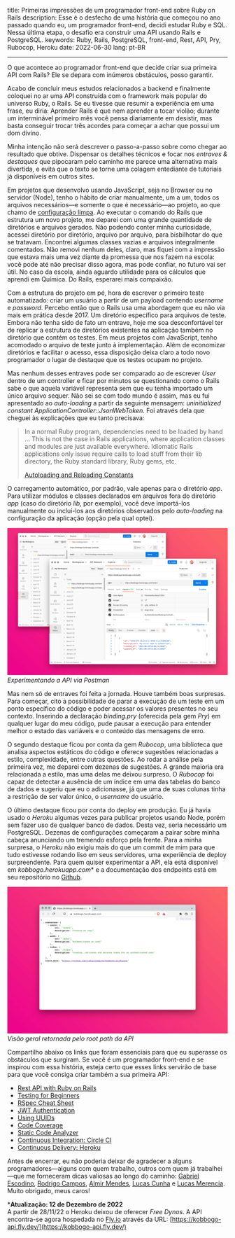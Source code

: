 title: Primeiras impressões de um programador front-end sobre Ruby on Rails
description: Esse é o desfecho de uma história que começou no ano passado quando eu, um programador front-end, decidi estudar Ruby e SQL. Nessa última etapa, o desafio era construir uma API usando Rails e PostgreSQL.
keywords: Ruby, Rails, PostgreSQL, front-end, Rest, API, Pry, Rubocop, Heroku
date: 2022-06-30
lang: pt-BR

---

O que acontece ao programador front-end que decide criar sua primeira API com Rails? Ele se depara com inúmeros obstáculos, posso garantir.

Acabo de concluir meus estudos relacionados a backend e finalmente coloquei no ar uma API construída com o framework mais popular do universo Ruby, o Rails. Se eu tivesse que resumir a experiência em uma frase, eu diria: Aprender Rails é que nem aprender a tocar violão; durante um interminável primeiro mês você pensa diariamente em desistir,
mas basta conseguir trocar três acordes para começar a achar que possui um dom divino.

Minha intenção não será descrever o passo-a-passo sobre como chegar ao resultado que obtive. Dispensar os detalhes técnicos e focar nos *entraves & destaques* que pipocaram pelo caminho me parece uma alternativa mais divertida, e evita que o texto se torne uma colagem entediante de tutoriais já disponíveis em outros sites.

Em projetos que desenvolvo usando JavaScript, seja no Browser ou no servidor (Node), tenho o hábito de criar manualmente, um a um, todos os arquivos necessários—e somente o que é necessário—ao projeto, ao que chamo de [configuração limpa](https://rafaelcamargo.com/blog/configuracao-limpa/). Ao executar o comando do Rails que estrutura um novo projeto, me deparei com uma grande quantidade de diretórios e arquivos gerados.
Não podendo conter minha curiosidade, acessei diretório por diretório, arquivo por arquivo, para bisbilhotar do que se tratavam.
Encontrei algumas classes vazias e arquivos integralmente comentados.
Não removi nenhum deles, claro, mas fiquei com a impressão que estava mais uma vez diante da promessa que nos fazem na escola: você pode até não precisar disso agora, mas pode confiar, no futuro vai ser útil.
No caso da escola, ainda aguardo utilidade para os cálculos que aprendi em Química. Do Rails, esperarei mais compaixão.

Com a estrutura do projeto em pé, hora de escrever o primeiro teste automatizado: criar um usuário a partir de um payload contendo *username* e *password*. Percebo então que o Rails usa uma abordagem que eu não via mais em prática desde 2017. Um diretório específico para arquivos de teste. Embora não tenha sido de fato um entrave, hoje me soa desconfortável ter de replicar a estrutura de diretórios existentes na aplicação também no diretório que contém os testes. Em meus projetos com JavaScript, tenho acomodado o arquivo de teste junto à implementação. Além de economizar diretórios e facilitar o acesso, essa disposição deixa claro a todo novo programador o lugar de destaque que os testes ocupam no projeto.

Mas nenhum desses entraves pode ser comparado ao de escrever *User* dentro de um controller e ficar por minutos se questionando como o Rails sabe o que aquela variável representa sem que eu tenha importado um único arquivo sequer. Não sei se com todo mundo é assim, mas eu fui apresentado ao *auto-loading* a partir da seguinte mensagem: *uninitialized constant ApplicationController::JsonWebToken*. Foi através dela que cheguei às explicações que eu tanto precisava:

> In a normal Ruby program, dependencies need to be loaded by hand … This is not the case in Rails applications, where application classes and modules are just available everywhere. Idiomatic Rails applications only issue require calls to load stuff from their lib directory, the Ruby standard library, Ruby gems, etc.
>
> [Autoloading and Reloading Constants](https://guides.rubyonrails.org/autoloading_and_reloading_constants.html)

O carregamento automático, por padrão, vale apenas para o diretório *app*. Para utilizar módulos e classes declarados em arquivos fora do diretório *app* (caso do diretório *lib*, por exemplo), você deve importá-los manualmente ou incluí-los aos diretórios observados pelo *auto-loading* na configuração da aplicação (opção pela qual optei).

![Experimentando a API via Postman](../../images/kobbogo-postman.png)  
_Experimentando a API via Postman_

Mas nem só de entraves foi feita a jornada. Houve também boas surpresas. Para começar, cito a possibilidade de parar a execução de um teste em um ponto específico do código e poder acessar os valores presentes no seu contexto. Inserindo a declaração *binding.pry* (oferecida pela gem *Pry*) em qualquer lugar do meu código, pude pausar a execução para entender melhor o estado das variáveis e o conteúdo das mensagens de erro.

O segundo destaque ficou por conta da gem *Rubocop*, uma biblioteca que analisa aspectos estáticos do código e oferece sugestões relacionadas a estilo, complexidade, entre outras questões. Ao rodar a análise pela primeira vez, me deparei com dezenas de sugestões. A grande maioria era relacionada a estilo, mas uma delas me deixou surpreso. O *Rubocop* foi capaz de detectar a ausência de um índice em uma das tabelas do banco de dados e sugeriu que eu o adicionasse, já que uma de suas colunas tinha a restrição de ser valor único, o *username* do usuário.

O último destaque ficou por conta do deploy em produção. Eu já havia usado o *Heroku* algumas vezes para publicar projetos usando Node, porém sem fazer uso de qualquer banco de dados. Desta vez, seria necessário um PostgreSQL. Dezenas de configurações começaram a pairar sobre minha cabeça anunciando um tremendo esforço pela frente. Para a minha surpresa, o *Heroku* não exigiu mais do que um commit de mim para que tudo estivesse rodando liso em seus servidores, uma experiência de deploy surpreendente. Para quem quiser experimentar a API, ela está disponível em *kobbogo.herokuapp.com** e a documentação dos endpoints está em seu repositório no [Github](https://github.com/rafaelcamargo/kobbogo-api).

![Visão geral da API](../../images/kobbogo-summary.png)  
_Visão geral retornada pelo root path da API_

Compartilho abaixo os links que foram essenciais para que eu superasse os obstáculos que surgiram. Se você é um programador front-end e se inspirou com essa história, esteja certo que esses links servirão de base para que você consiga criar também a sua primeira API:

- [Rest API with Ruby on Rails](https://www.udemy.com/course/ruby-on-rails-api-the-complete-guide/)
- [Testing for Beginners](https://testing-for-beginners.rubymonstas.org/)
- [RSpec Cheat Sheet](https://drive.google.com/file/d/1-q--B-DlZTDjFmM-pLE-9NnlWvTmg562/view)
- [JWT Authentication](https://medium.com/binar-academy/rails-api-jwt-authentication-a04503ea3248)
- [Using UUIDs](https://itnext.io/using-uuids-to-your-rails-6-application-6438f4eeafdf)
- [Code Coverage](https://github.com/simplecov-ruby/simplecov)
- [Static Code Analyzer](https://rubocop.org/)
- [Continuous Integration: Circle CI](https://circleci.com/docs/2.0/language-ruby)
- [Continuous Delivery: Heroku](https://circleci.com/developer/orbs/orb/circleci/heroku)

Antes de encerrar, eu não poderia deixar de agradecer a alguns programadores—alguns com quem trabalho, outros com quem já trabalhei—que me forneceram dicas valiosas ao longo do caminho: [Gabriel Escodino](https://github.com/gabrielescodino), [Rodrigo Campos](https://github.com/kykocamp), [Almir Mendes](https://github.com/m3nd3s), [Lucas Cunha](https://github.com/lucasfcunha) e [Lucas Merencia](https://github.com/merencia). Muito obrigado, meus caros!

***Atualização: 12 de Dezembro de 2022**  
A partir de 28/11/22 o Heroku deixou de oferecer *Free Dynos*. A API encontra-se agora hospedada no [Fly.io](https://fly.io/) através da URL: [https://kobbogo-api.fly.dev/](https://kobbogo-api.fly.dev/)
